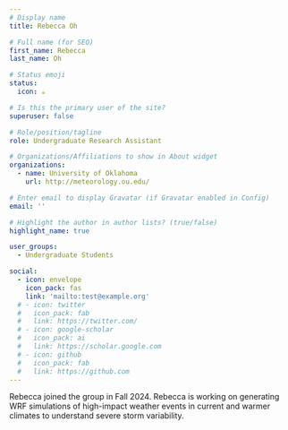 ```yaml
---
# Display name
title: Rebecca Oh

# Full name (for SEO)
first_name: Rebecca
last_name: Oh

# Status emoji
status:
  icon: ☕️

# Is this the primary user of the site?
superuser: false

# Role/position/tagline
role: Undergraduate Research Assistant

# Organizations/Affiliations to show in About widget
organizations:
  - name: University of Oklahoma
    url: http://meteorology.ou.edu/

# Enter email to display Gravatar (if Gravatar enabled in Config)
email: ''

# Highlight the author in author lists? (true/false)
highlight_name: true

user_groups:
  - Undergraduate Students

social:
  - icon: envelope
    icon_pack: fas
    link: 'mailto:test@example.org'
  # - icon: twitter
  #   icon_pack: fab
  #   link: https://twitter.com/
  # - icon: google-scholar
  #   icon_pack: ai
  #   link: https://scholar.google.com
  # - icon: github
  #   icon_pack: fab
  #   link: https://github.com
---
```


Rebecca joined the group in Fall 2024. Rebecca is working on generating WRF simulations of high-impact weather events in current and warmer climates to understand severe storm variability. 